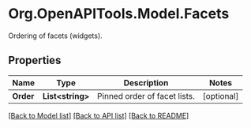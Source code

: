 # Org.OpenAPITools.Model.Facets
Ordering of facets (widgets).

## Properties

Name | Type | Description | Notes
------------ | ------------- | ------------- | -------------
**Order** | **List&lt;string&gt;** | Pinned order of facet lists. | [optional] 

[[Back to Model list]](../README.md#documentation-for-models) [[Back to API list]](../README.md#documentation-for-api-endpoints) [[Back to README]](../README.md)

